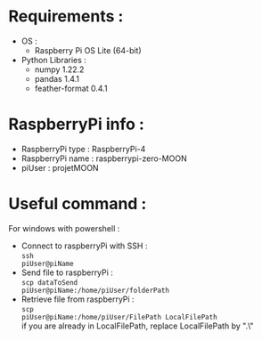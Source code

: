 # Requirements :<br/>

- OS :
  - Raspberry Pi OS Lite (64-bit)
- Python Libraries :
  - numpy 1.22.2
  - pandas 1.4.1
  - feather-format 0.4.1

# RaspberryPi info :<br/>

- RaspberryPi type : RaspberryPi-4
  <br/>
- RaspberryPi name : raspberrypi-zero-MOON
- piUser : projetMOON

# Useful command :<br/>

For windows with powershell :<br/>

- Connect to raspberryPi with SSH :<br/>
  <code>ssh piUser@piName</code><br/>
- Send file to raspberryPi :<br/>
  <code>scp dataToSend piUser@piName:/home/piUser/folderPath</code><br/>
- Retrieve file from raspberryPi :<br/>
  <code>scp piUser@piName:/home/piUser/FilePath LocalFilePath</code><br/>
  if you are already in LocalFilePath, replace LocalFilePath by ".\\"<br/>
